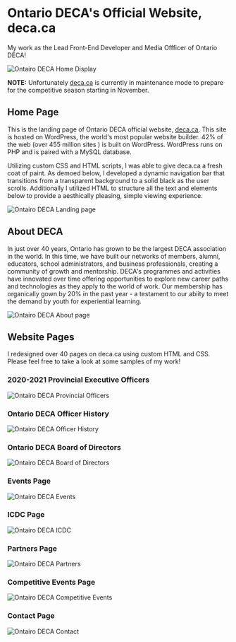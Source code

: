 # Ontario DECA's Official Website, deca.ca
My work as the Lead Front-End Developer and Media Offficer of Ontario DECA!  

![Ontairo DECA Home Display](/gifs/DECA_Home_Display.gif)

**NOTE:** 
Unfortunately [deca.ca](http://deca.ca/) is currently in maintenance mode to prepare for the competitive season starting in November.   

## Home Page 
This is the landing page of Ontario DECA official website, [deca.ca](http://deca.ca/). This site is hosted on WordPress, the world's most popular website builder. 42% of the web (over 455 million sites ) is built on WordPress. WordPress runs on PHP and is paired with a MySQL database. 

Utilizing custom CSS and HTML scripts, I was able to give deca.ca a fresh coat of paint. As demoed below, I developed a dynamic navigation bar that transitions from a transparent background to a solid black as the user scrolls. Additionally I utilized HTML to structure all the text and elements below to provide a aesthically pleasing, simple viewing experience.   

![Ontairo DECA Landing page](/gifs/DECA_Home_Scroll.gif)

## About DECA 

In just over 40 years, Ontario has grown to be the largest DECA association in the world. In this time, we have built our networks of members, alumni, educators, school administrators, and business professionals, creating a community of growth and mentorship. DECA's programmes and activities have innovated over time offering opportunities to explore new career paths and technologies as they apply to the world of work. Our membership has organically gown by 20% in the past year - a testament to our abiity to meet the demand by youth for experiential learning. 

![Ontairo DECA About page](/gifs/DECA_About.gif)

## Website Pages 

I redesigned over 40 pages on deca.ca using custom HTML and CSS. Please feel free to take a look at some samples of my work! 

### 2020-2021 Provincial Executive Officers 

![Ontairo DECA Provincial Officers](/gifs/DECA_POs.gif)

### Ontario DECA Officer History 

![Ontairo DECA Officer History](/gifs/DECA_HBO.gif)

### Ontario DECA Board of Directors 

![Ontairo DECA Board of Directors](/gifs/DECA_BOD.gif)

### Events Page 

![Ontairo DECA Events](/gifs/DECA_Events.gif)

### ICDC Page 

![Ontairo DECA ICDC](/gifs/DECA_ICDC.gif)

### Partners Page 

![Ontairo DECA Partners](/gifs/DECA_Partners.gif)

### Competitive Events Page 

![Ontairo DECA Competitive Events](/gifs/DECA_CE.gif)

### Contact Page 

![Ontairo DECA Contact](/gifs/DECA_Contact.gif)

